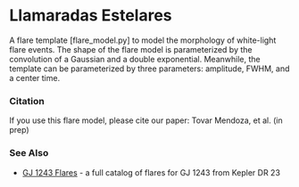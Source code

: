 # Llamaradas Estelares
A flare template [flare_model.py] to model the morphology of white-light flare events. The shape of the flare model is parameterized by the convolution of a Gaussian and a double exponential. Meanwhile, the template can be parameterized by three parameters: amplitude, FWHM, and a center time.


### Citation
If you use this flare model, please cite our paper: Tovar Mendoza, et al. (in prep)

### See Also

- [GJ 1243 Flares](https://github.com/jradavenport/GJ1243-Flares) - a full catalog of flares for GJ 1243 from Kepler DR 23
